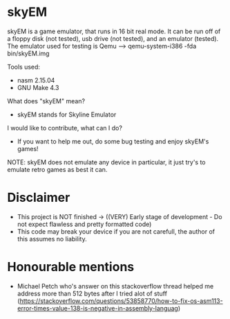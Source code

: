 # skyEM
skyEM is a game emulator, that runs in 16 bit real mode.
It can be run off of a floppy disk (not tested), usb drive (not tested), and an emulator (tested).
The emulator used for testing is Qemu --> qemu-system-i386 -fda bin/skyEM.img

Tools used:
- nasm 2.15.04
- GNU Make 4.3 

What does "skyEM" mean?
  - skyEM stands for Skyline Emulator

I would like to contribute, what can I do?
  - If you want to help me out, do some bug testing and enjoy skyEM's games!

NOTE: skyEM does not emulate any device in particular, it just try's to emulate retro games as best it can.


# Disclaimer
- This project is NOT finished -> ((VERY) Early stage of development - Do not expect flawless and pretty formatted code)
- This code may break your device if you are not carefull, the author of this assumes no liability.

# Honourable mentions 
- Michael Petch who's answer on this stackoverflow thread helped me address more than 512 bytes after I tried alot of stuff (https://stackoverflow.com/questions/53858770/how-to-fix-os-asm113-error-times-value-138-is-negative-in-assembly-languag)
